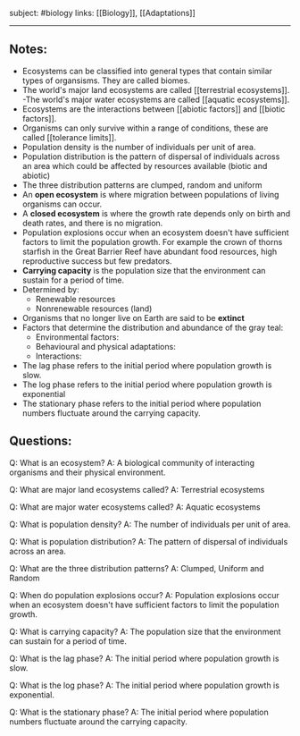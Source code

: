 subject: #biology
links: [[Biology]], [[Adaptations]]

---
## Notes: 
- Ecosystems can be classified into general types that contain similar types of organsisms. They are called biomes.
- The world's major land ecosystems are called [[terrestrial ecosystems]].
-The world's major water ecosystems are called [[aquatic ecosystems]].
- Ecosystems are the interactions between [[abiotic factors]] and [[biotic factors]]. 
- Organisms can only survive within a range of conditions, these are called [[tolerance limits]].
- Population density is the number of individuals per unit of area.
- Population distribution is the pattern of dispersal of individuals across an area which could be affected by resources available (biotic and abiotic)
- The three distribution patterns are clumped, random and uniform
- An **open ecosystem** is where migration between populations of living organisms can occur.
- A **closed ecosystem** is where the growth rate depends only on birth and death rates, and there is no migration.
- Population explosions occur when an ecosystem doesn't have sufficient factors to limit the population growth. For example the crown of thorns starfish in the Great Barrier Reef have abundant food resources, high reproductive success but few predators.
- **Carrying capacity** is the population size that the environment can sustain for a period of time. 
- Determined by:
	- Renewable resources
	- Nonrenewable resources (land)
- Organisms that no longer live on Earth are said to be **extinct**
- Factors that determine the distribution and abundance of the gray teal:
	- Environmental factors: 
	- Behavioural and physical adaptations:
	- Interactions:
- The lag phase refers to the initial period where population growth is slow.
- The log phase refers to the initial period where population growth is exponential
- The stationary phase refers to the initial period where population numbers fluctuate around the carrying capacity.
## Questions: 
Q: What is an ecosystem? 
A: A biological community of interacting organisms and their physical environment. 
<!--ID: 1623103367440-->


Q: What are major land ecosystems called?
A: Terrestrial ecosystems
<!--ID: 1623103367514-->


Q: What are major water ecosystems called?
A: Aquatic ecosystems
<!--ID: 1623103367586-->

Q: What is population density?
A: The number of individuals per unit of area.
<!--ID: 1623645347360-->


Q: What is population distribution?
A: The pattern of dispersal of individuals across an area.
<!--ID: 1623645347476-->


Q: What are the three distribution patterns?
A: Clumped, Uniform and Random
<!--ID: 1623645347593-->

Q: When do population explosions occur?
A: Population explosions occur when an ecosystem doesn't have sufficient factors to limit the population growth.
<!--ID: 1623648247681-->


Q: What is carrying capacity?
A: The population size that the environment can sustain for a period of time.
<!--ID: 1623648247779-->


Q: What is the lag phase?
A: The initial period where population growth is slow.
<!--ID: 1623648247861-->


Q: What is the log phase?
A: The initial period where population growth is exponential.
<!--ID: 1623648247956-->


Q: What is the stationary phase?
A: The initial period where population numbers fluctuate around the carrying capacity.
<!--ID: 1623648248047-->
